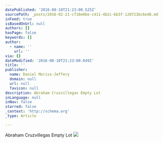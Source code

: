 ```yaml
---
datePublished: '2016-08-10T21:23:00.525Z'
sourcePath: _posts/2016-02-21-cf10e0be-c411-4b2c-bb3f-1207216c6ed6.md
inFeed: true
isBasedOnUrl: null
authors: []
hasPage: false
keywords: []
author:
  - name: ''
    url: ''
via: {}
dateModified: '2016-08-10T21:23:00.049Z'
title: ''
publisher:
  name: Daniel Moriss-Jeffery
  domain: null
  url: null
  favicon: null
description: Abraham Cruzvillegas Empty Lot
inLanguage: null
inNav: false
starred: false
_context: 'http://schema.org'
_type: Article

---
```

Abraham Cruzvillegas Empty Lot
![](https://s3-us-west-2.amazonaws.com/the-grid-img/p/716bb18d624e2a158f095ddc07db53914df99d33.jpg)